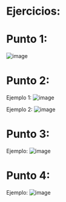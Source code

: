# Ejercicios:
# Punto 1:
![image](https://github.com/user-attachments/assets/0eed8f55-0f22-4629-a5e9-0328f1eb3485)

# Punto 2:
Ejemplo 1:
![image](https://github.com/user-attachments/assets/35448c3a-ffbe-4cf4-82fb-0abc7d50817f)

Ejemplo 2:
![image](https://github.com/user-attachments/assets/c3369e9c-9f26-48b1-bdef-ac09db589433)

# Punto 3:
Ejemplo:
![image](https://github.com/user-attachments/assets/e4cdbea8-01a3-4f06-b919-cbebcf5562f1)

# Punto 4:
Ejemplo:
![image](https://github.com/user-attachments/assets/3c21f877-9944-465a-bfad-1712737ff195)
